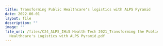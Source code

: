 ```yaml
---
title: Transforming Public Healthcare's logistics with ALPS Pyramid
date: 2022-06-01
layout: file
description: ""
image: ""
file_url: /files/C24_ALPS_IHiS Health Tech 2021_Transforming the Public
  Healthcare's Logistics with ALPS Pyramid.pdf
---
```

